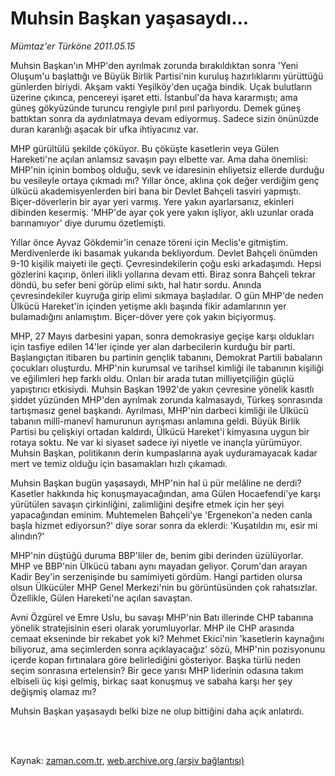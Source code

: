 # Muhsin Başkan yaşasaydı...

*Mümtaz'er Türköne 2011.05.15*

<td class="columnist-detail">
<p>Muhsin Başkan'ın MHP'den ayrılmak zorunda bırakıldıktan sonra 'Yeni Oluşum'u başlattığı ve Büyük Birlik Partisi'nin kuruluş hazırlıklarını yürüttüğü günlerden biriydi. Akşam vakti Yeşilköy'den uçağa bindik. Uçak bulutların üzerine çıkınca, pencereyi işaret etti. İstanbul'da hava kararmıştı; ama güneş gökyüzünde turuncu rengiyle pırıl pırıl parlıyordu. Demek güneş battıktan sonra da aydınlatmaya devam ediyormuş. Sadece sizin önünüzde duran karanlığı aşacak bir ufka ihtiyacınız var.</p>
<p>
<div id="haberMetinDiv">
<p>MHP gürültülü şekilde çöküyor. Bu çöküşte kasetlerin veya Gülen Hareketi'ne açılan anlamsız savaşın payı elbette var. Ama daha önemlisi: MHP'nin içinin bomboş olduğu, sevk ve idaresinin ehliyetsiz ellerde durduğu bu vesileyle ortaya çıkmadı mı? Yıllar önce, aklına çok değer verdiğim genç ülkücü akademisyenlerden biri bana bir Devlet Bahçeli tasviri yapmıştı. Biçer-döverlerin bir ayar yeri varmış. Yere yakın ayarlarsanız, ekinleri dibinden kesermiş. 'MHP'de ayar çok yere yakın işliyor, aklı uzunlar orada barınamıyor' diye durumu özetlemişti.
<p>Yıllar önce Ayvaz Gökdemir'in cenaze töreni için Meclis'e gitmiştim. Merdivenlerde iki basamak yukarıda bekliyordum. Devlet Bahçeli önümden 9-10 kişilik maiyeti ile geçti. Çevresindekilerin çoğu eski arkadaşımdı. Hepsi gözlerini kaçırıp, önleri ilikli yollarına devam etti. Biraz sonra Bahçeli tekrar döndü, bu sefer beni görüp elimi sıktı, hal hatır sordu. Anında çevresindekiler kuyruğa girip elimi sıkmaya başladılar. O gün MHP'de neden Ülkücü Hareket'in içinden yetişme aklı başında fikir adamlarının yer bulamadığını anlamıştım. Biçer-döver yere çok yakın biçiyormuş.
<p>MHP, 27 Mayıs darbesini yapan, sonra demokrasiye geçişe karşı oldukları için tasfiye edilen 14'ler içinde yer alan darbecilerin kurduğu bir parti. Başlangıçtan itibaren bu partinin gençlik tabanını, Demokrat Partili babaların çocukları oluşturdu. MHP'nin kurumsal ve tarihsel kimliği ile tabanının kişiliği ve eğilimleri hep farklı oldu. Onları bir arada tutan milliyetçiliğin güçlü yapıştırıcı etkisiydi. Muhsin Başkan 1992'de yakın çevresine yönelik kasıtlı şiddet yüzünden MHP'den ayrılmak zorunda kalmasaydı, Türkeş sonrasında tartışmasız genel başkandı. Ayrılması, MHP'nin darbeci kimliği ile Ülkücü tabanın millî-manevî hamurunun ayrışması anlamına geldi. Büyük Birlik Partisi bu çelişkiyi ortadan kaldırdı, Ülkücü Hareket'i kimyasına uygun bir rotaya soktu. Ne var ki siyaset sadece iyi niyetle ve inançla yürümüyor. Muhsin Başkan, politikanın derin kumpaslarına ayak uyduramayacak kadar mert ve temiz olduğu için basamakları hızlı çıkamadı.
<p>Muhsin Başkan bugün yaşasaydı, MHP'nin hal ü pür melâline ne derdi? Kasetler hakkında hiç konuşmayacağından, ama Gülen Hocaefendi'ye karşı yürütülen savaşın çirkinliğini, zalimliğini deşifre etmek için her şeyi yapacağından eminim. Muhtemelen Bahçeli'ye 'Ergenekon'a neden canla başla hizmet ediyorsun?' diye sorar sonra da eklerdi: 'Kuşatıldın mı, esir mi alındın?'
<p>MHP'nin düştüğü duruma BBP'liler de, benim gibi derinden üzülüyorlar. MHP ve BBP'nin Ülkücü tabanı aynı mayadan geliyor. Çorum'dan arayan Kadir Bey'in serzenişinde bu samimiyeti gördüm. Hangi partiden olursa olsun Ülkücüler MHP Genel Merkezi'nin bu görüntüsünden çok rahatsızlar. Özellikle, Gülen Hareketi'ne açılan savaştan.
<p>Avni Özgürel ve Emre Uslu, bu savaşı MHP'nin Batı illerinde CHP tabanına yönelik stratejisinin eseri olarak yorumluyorlar. MHP ile CHP arasında cemaat ekseninde bir rekabet yok ki? Mehmet Ekici'nin 'kasetlerin kaynağını biliyoruz, ama seçimlerden sonra açıklayacağız' sözü, MHP'nin pozisyonunu içerde kopan fırtınalara göre belirlediğini gösteriyor. Başka türlü neden seçim sonrasına ertelensin? Bir gece yarısı MHP liderinin odasına takım elbiseli üç kişi gelmiş, birkaç saat konuşmuş ve sabaha karşı her şey değişmiş olamaz mı?
<p>Muhsin Başkan yaşasaydı belki bize ne olup bittiğini daha açık anlatırdı. </p></p></p></p></p></p></p></div>
</p>


<p><br>
		 </br></p></td>

Kaynak: [zaman.com.tr](http://zaman.com.tr/yazar.do?yazino=1134437), [web.archive.org (arşiv bağlantısı)](http://web.archive.org/web/20110905075305/http://www.zaman.com.tr:80/yazar.do?yazino=1134437)
